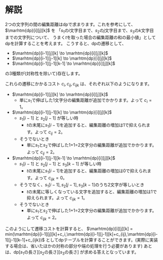 # 解説
2つの文字列の間の編集距離はdpで求まります。これを参考にして、
$\marhtm{dp}[i][j][k]$ を
「$s_1$の$i$文字目まで、$s_2$の$j$文字目まで、$s_3$の$k$文字目までの文字列について、
うまく$t$を取った場合の編集距離の和の最小値」としてdpを計算することを考えます。
こうすると、dpの遷移として、

* $\marhtm{dp}[i-1][j][k] \to \marhtm{dp}[i][j][k]$
* $\marhtm{dp}[i-1][j-1][k] \to \marhtm{dp}[i][j][k]$
* $\marhtm{dp}[i-1][j-1][k-1] \to \marhtm{dp}[i][j][k]$

の3種類が(対称性を除いて)存在します。

これらの遷移にかかるコスト $c_i,c_{ij},c_{ijk}$ は、それぞれ以下のようになります。

* $\marhtm{dp}[i-1][j][k] \to \marhtm{dp}[i][j][k]$
	* 単に$s_1$で伸ばした1文字分の編集距離が追加でかかります。よって $c_i = 1$。
* $\marhtm{dp}[i-1][j-1][k] \to \marhtm{dp}[i][j][k]$
	* $s_1[i-1]$ と $s_2[j-1]$ が等しい時
		* $t$の末尾に$s_1[i-1]$を追加すると、編集距離の増加は1で抑えられます。よって $c_{ij} = 2$。
	* そうでないとき
		* 単に$s_1$と$s_2$で伸ばした1+1=2文字分の編集距離が追加でかかります。よって $c_{ij} = 2$。
* $\marhtm{dp}[i-1][j-1][k-1] \to \marhtm{dp}[i][j][k]$
	* $s_1[i-1]$ と $s_2[j-1]$ と $s_3[k-1]$ が等しい時
		* $t$の末尾に$s_1[i-1]$を追加すると、編集距離の増加は0で抑えられます。よって $c_{ijk} = 0$。
	* そうでなく、$s_1[i-1],s_2[j-1],s_3[k-1]$のうち2文字が等しいとき
		 * $t$の末尾に等しくなっている文字を追加すると、編集距離の増加は1で抑えられます。よって $c_{ijk} = 1$。
	* そうでないとき
		* 単に$s_1$と$s_2$で伸ばした1+1=2文字分の編集距離が追加でかかります。よって $c_{ijk} = 2$。
 
このようにして遷移コストを計算すると、
$\marhtm{dp}[i][j][k] = min(\marhtm{dp}[i-1][j][k]+c_i,\marhtm{dp}[i-1][j-1][k]+c_{ij},\marhtm{dp}[i-1][j-1][k-1]+c_{ijk})$
としてdpテーブルを計算することができます。(実際に実装する場合は、省いたほかの対称の部分や端の処理を行う必要があります)
あとは、dp[$s_1$の長さ][$s_2$の長さ][$s_3$の長さ] が求める答えとなっています。







